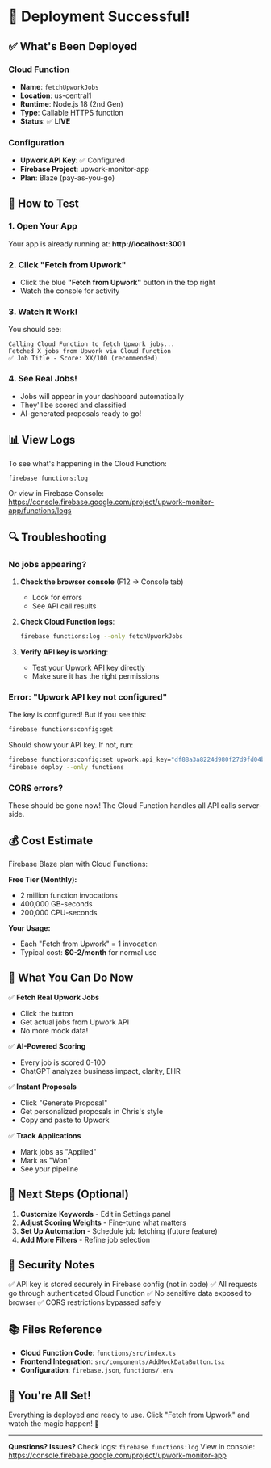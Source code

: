 # 🎉 Deployment Successful!

## ✅ What's Been Deployed

### Cloud Function
- **Name**: `fetchUpworkJobs`
- **Location**: us-central1
- **Runtime**: Node.js 18 (2nd Gen)
- **Type**: Callable HTTPS function
- **Status**: ✅ **LIVE**

### Configuration
- **Upwork API Key**: ✅ Configured
- **Firebase Project**: upwork-monitor-app
- **Plan**: Blaze (pay-as-you-go)

## 🚀 How to Test

### 1. Open Your App
Your app is already running at: **http://localhost:3001**

### 2. Click "Fetch from Upwork"
- Click the blue **"Fetch from Upwork"** button in the top right
- Watch the console for activity

### 3. Watch It Work!
You should see:
```
Calling Cloud Function to fetch Upwork jobs...
Fetched X jobs from Upwork via Cloud Function
✅ Job Title - Score: XX/100 (recommended)
```

### 4. See Real Jobs!
- Jobs will appear in your dashboard automatically
- They'll be scored and classified
- AI-generated proposals ready to go!

## 📊 View Logs

To see what's happening in the Cloud Function:

```bash
firebase functions:log
```

Or view in Firebase Console:
https://console.firebase.google.com/project/upwork-monitor-app/functions/logs

## 🔍 Troubleshooting

### No jobs appearing?

1. **Check the browser console** (F12 → Console tab)
   - Look for errors
   - See API call results

2. **Check Cloud Function logs**:
   ```bash
   firebase functions:log --only fetchUpworkJobs
   ```

3. **Verify API key is working**:
   - Test your Upwork API key directly
   - Make sure it has the right permissions

### Error: "Upwork API key not configured"

The key is configured! But if you see this:
```bash
firebase functions:config:get
```

Should show your API key. If not, run:
```bash
firebase functions:config:set upwork.api_key="df88a3a8224d980f27d9fd04bc50e903"
firebase deploy --only functions
```

### CORS errors?

These should be gone now! The Cloud Function handles all API calls server-side.

## 💰 Cost Estimate

Firebase Blaze plan with Cloud Functions:

**Free Tier (Monthly):**
- 2 million function invocations
- 400,000 GB-seconds
- 200,000 CPU-seconds

**Your Usage:**
- Each "Fetch from Upwork" = 1 invocation
- Typical cost: **$0-2/month** for normal use

## 🎯 What You Can Do Now

✅ **Fetch Real Upwork Jobs**
- Click the button
- Get actual jobs from Upwork API
- No more mock data!

✅ **AI-Powered Scoring**
- Every job is scored 0-100
- ChatGPT analyzes business impact, clarity, EHR

✅ **Instant Proposals**
- Click "Generate Proposal"
- Get personalized proposals in Chris's style
- Copy and paste to Upwork

✅ **Track Applications**
- Mark jobs as "Applied"
- Mark as "Won"
- See your pipeline

## 📝 Next Steps (Optional)

1. **Customize Keywords** - Edit in Settings panel
2. **Adjust Scoring Weights** - Fine-tune what matters
3. **Set Up Automation** - Schedule job fetching (future feature)
4. **Add More Filters** - Refine job selection

## 🔐 Security Notes

✅ API key is stored securely in Firebase config (not in code)
✅ All requests go through authenticated Cloud Function
✅ No sensitive data exposed to browser
✅ CORS restrictions bypassed safely

## 📚 Files Reference

- **Cloud Function Code**: `functions/src/index.ts`
- **Frontend Integration**: `src/components/AddMockDataButton.tsx`
- **Configuration**: `firebase.json`, `functions/.env`

## 🎊 You're All Set!

Everything is deployed and ready to use. Click "Fetch from Upwork" and watch the magic happen! 🚀

---

**Questions? Issues?**
Check logs: `firebase functions:log`
View in console: https://console.firebase.google.com/project/upwork-monitor-app
